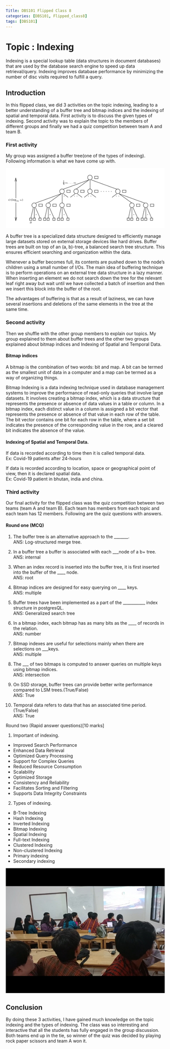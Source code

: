 ```yaml
---
Title: DBS101 Flipped Class 8
categories: [DBS101, Flipped_class8]
tags: [DBS101]
---
```


# Topic : Indexing
Indexing is a special lookup table (data structures in document databases) that are used by the database search engine to speed up data retrieval/query. Indexing improves database performance by minimizing the number of disc visits required to fulfill a query.

## Introduction
In this flipped class, we did 3 activities on the topic indexing, leading to a better understanding of a buffer tree and bitmap indices and the indexing of spatial and temporal data. First activity is to discuss the given types of indexing. Second activity was to explain the topic to the members of different groups and finally we had a quiz competition between team A and team B.

### First activity
My group was assigned a buffer tree(one of the types of indexing). Following information is what we have come up with.

![buffertree](/pictures/DBS_pictures/buffertree.png)

A buffer tree is a specialized data structure designed to efficiently manage large datasets stored on external storage devices like hard drives. Buffer trees are built on top of an (a, b)-tree, a balanced search tree structure. This ensures efficient searching and organization within the data.

Whenever a buffer becomes full, its contents are pushed down to the node’s children using a small number of I/Os. The main idea of buffering technique is to perform operations on an external tree data structure in a lazy manner. When inserting an element we do not search down the tree for the relevant leaf right away but wait until we have collected a batch of insertion and then we insert this block into the buffer of the root.

The advantages of buffering is that as a result of laziness, we can have several insertions and deletions of the same elements in the tree at the same time.

### Second activity 
Then we shuffle with the other group members to explain our topics. My group explained to them about buffer trees and the other two groups explained about bitmap indices and  Indexing of Spatial and Temporal Data.

#### Bitmap indices

A bitmap is the combination of two words: bit and map. A bit can be termed as the smallest unit of data in a computer and a map can be termed as a way of organizing things.

Bitmap Indexing is a data indexing technique used in database management systems to improve the performance of read-only queries that involve large datasets. It involves creating a bitmap index, which is a data structure that represents the presence or absence of data values in a table or column. In a bitmap index, each distinct value in a column is assigned a bit vector that represents the presence or absence of that value in each row of the table. The bit vector contains one bit for each row in the table, where a set bit indicates the presence of the corresponding value in the row, and a cleared bit indicates the absence of the value.

#### Indexing of Spatial and Temporal Data.

If data is recorded according to time then it is called temporal data.<br>
Ex: Covid-19 patients after 24-hours

If data is recorded according to location, space or geographical point of view, then it is declared spatial data.<br>
Ex: Covid-19 patient in bhutan, india and china.

### Third activity
Our final activity for the flipped class was the quiz competition between two teams (team A and team B). Each team has members from each topic and each team has 12 members. Following are the quiz questions with answers.

#### Round one (MCQ)
1. The buffer tree is an alternative approach to the _______.<br>
ANS: Log-structured merge tree.

2. In a buffer tree a buffer is associated with each ___node of a b+ tree.<br>
ANS: internal

3. When an index record is inserted into the buffer tree, it is first inserted into the buffer of the ____ node.<br>
ANS: root

4. Bitmap indices are designed for easy querying on ____ keys.<br>
ANS: multiple

5. Buffer trees have been implemented as a part of the ___________ index structure in postgresQL.<br>
ANS: Generalized search tree

6. In a bitmap index, each bitmap has as many bits as the ____ of records in the relation.<br>
ANS: number

7. Bitmap indexes are useful for selections mainly when there are selections on ___keys.<br>
ANS: multiple

8. The ___ of two bitmaps is computed to answer queries on multiple keys using bitmap indices.<br>
ANS: intersection

9. On SSD storage, buffer trees can provide better write performance compared to LSM trees.(True/False)<br>
ANS: True

10. Temporal data refers to data that has an associated time period. (True/False)<br>
ANS: True


Round two (Rapid answer questions)[10 marks]
1. Important of indexing.
- Improved Search Performance
- Enhanced Data Retrieval
- Optimized Query Processing
- Support for Complex Queries
- Reduced Resource Consumption
- Scalability
- Optimized Storage
- Consistency and Reliability
- Facilitates Sorting and Filtering
- Supports Data Integrity Constraints

2. Types of indexing.
- B-Tree Indexing
- Hash Indexing
- Inverted Indexing
- Bitmap Indexing
- Spatial Indexing
- Full-text Indexing
- Clustered Indexing
- Non-clustered Indexing
- Primary indexing
- Secondary indexing


![quiz](/pictures/DBS_pictures/quiz.jpg)

## Conclusion
By doing these 3 activities, I have gained much knowledge on the topic indexing and the types of indexing. The class was so interesting and interactive that all the students has fully engaged in the group discussion.
Both teams end up in the tie, so winner of the quiz was decided by playing rock paper scissors and team A won it.
